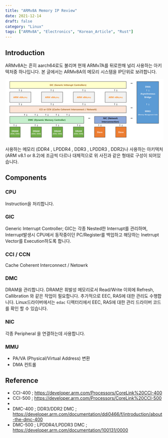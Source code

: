 ```yaml
---
title: "ARMv8A Memory IP Review"
date: 2021-12-14
draft: false
category: "Linux"
tags: ["ARMv8A", "Electronics", "Korean_Article", "Rust"]
---
```


## Introduction

ARMv8A는 흔히 aarch64로도 불리며 현재 ARMv7A를 뒤로한채 널리 사용하는 아키텍처중 하나입니다. 본 글에서는 ARMv8A의 메모리 시스템을 IP단위로 보려합니다.

![Simplifieid_Ip_Diagram](img/ARMv8A_IP.png)

사용하는 메모리 (DDR4 , LPDDR4 , DDR3 , LPDDR3 , DDR2)나 사용하는 아키텍처(ARM v8.1 or 8.2)에 조금씩 다르나 대체적으로 위 사진과 같은 형태로 구성이 되어있습니다.

## Components
### CPU
Instruction을 처리합니다.

### GIC
Generic Interrupt Controller; GIC는 각종 Nested한 Interrupt를 관리하며, Interrupt발생시 CPU에서 동작중이던 PC/Register를 백업하고 해당하는 Inetrrupt Vector를 Execution하도록 합니다.
### CCI / CCN
Cache Coherent Interconnect / Netowrk

### DMC
DRAM을 관리합니다. DRAM은 휘발성 메모리로서 Read/Write 이외에 Refresh, Callibration 와 같은 작업이 필요합니다.
추가적으로 EEC, RAS에 대한 관리도 수행합니다. Linux드라이버에서는 `edac` 디렉터리에서 EEC, RAS에 대한 관리 드라이버 코드를 확인 할 수 있습니다.

### NIC
각종 Peripheral 을 연결하는데 사용합니다. 

### MMU
- PA/VA (Physical/Virtual Address) 변환
- DMA 컨트롤


## Reference
- CCI-400 ; https://developer.arm.com/Processors/CoreLink%20CCI-400
- CCI-500 ; https://developer.arm.com/Processors/CoreLink%20CCI-500
- 
- DMC-400 ; DDR3/DDR2 DMC ; https://developer.arm.com/documentation/ddi0466/f/introduction/about-the-dmc-400
- DMC-500 ; LPDDR4/LPDDR3 DMC ; https://developer.arm.com/documentation/100131/0000
